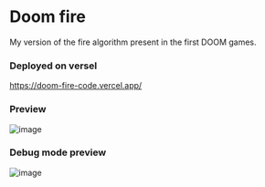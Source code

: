 # Doom fire
My version of the fire algorithm present in the first DOOM games.

### Deployed on versel
https://doom-fire-code.vercel.app/

### Preview
![image](https://user-images.githubusercontent.com/62767339/199633861-339e0d20-7a3b-457b-87e7-0b50563705db.png)

### Debug mode preview
![image](https://user-images.githubusercontent.com/62767339/199633775-38b8d888-a49e-47d4-ade7-d51341f1c3b3.png)
